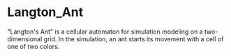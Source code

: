 # Langton_Ant
"Langton's Ant" is a cellular automaton for simulation modeling on a two-dimensional grid. In the simulation, an ant starts its movement with a cell of one of two colors.
